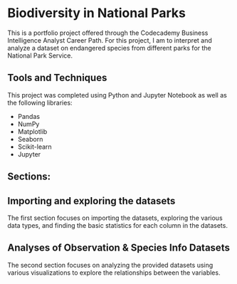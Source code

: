 # Biodiversity in National Parks
This is a portfolio project offered through the Codecademy Business Intelligence Analyst Career Path. For this project, I am to interpret and analyze a dataset on endangered species from different parks for the National Park Service.

## Tools and Techniques
This project was completed using Python and Jupyter Notebook as well as the following libraries:
* Pandas
* NumPy
* Matplotlib
* Seaborn
* Scikit-learn
* Jupyter

## Sections:
## Importing and exploring the datasets
The first section focuses on importing the datasets, exploring the various data types, and finding the basic statistics for each column in the datasets.
## Analyses of Observation & Species Info Datasets
The second section focuses on analyzing the provided datasets using various visualizations to explore the relationships between the variables.
